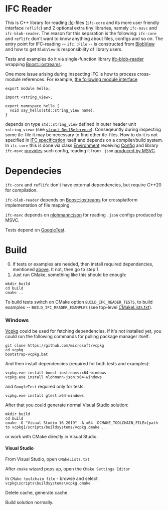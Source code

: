 # IFC Reader
This is C++ library for reading [ifc](https://github.com/microsoft/ifc-spec)-files (`ifc-core` and its more user friendly interface `reflifc`) and 2 optional extra tiny libraries,
namely `ifc-msvc` and `ifc-blob-reader`.
The reason for this separation is the following: `ifc-core` and `reflifc` don't want to know anything about files, configs and so on.
The entry point for IFC-reading -- `ifc::File` -- is constructed from [BlobView](https://github.com/AndreyG/ifc-reader/blob/master/lib/core/include/ifc/File.h#L204)
and how to get `BlobView` is responsibility of library users.

Tests and examples do it via single-function library [ifc-blob-reader](https://github.com/AndreyG/ifc-reader/tree/master/lib/blob-reader)
wrapping [Boost::iostreams](https://www.boost.org/doc/libs/1_81_0/libs/iostreams/doc/index.html).

One more issue arising during inspecting IFC is how to process cross-module references.
For example, [the following module interface](https://github.com/Klaim/cxx20-modules-examples/blob/master/hello-module/hello/hello.mxx)
```
export module hello;

import <string_view>;

export namespace hello {
  void say_hello(std::string_view name);
}
```
depends on type `std::string_view` defined in outer header unit `<string_view>`
(see [`struct DeclReference`](https://github.com/AndreyG/ifc-reader/blob/master/lib/core/include/ifc/Declaration.h#L401)).
Conseqeuntly during inspecting some ifc-file it may be necessary to find other ifc-files.
How to do it is not specified in [IFC specification](https://github.com/microsoft/ifc-spec) itself and depends on a compiler/build system.
In `ifc-core` this is done via class [Environment](https://github.com/AndreyG/ifc-reader/blob/master/lib/core/include/ifc/Environment.h#L13)
receiving [Config](https://github.com/AndreyG/ifc-reader/blob/master/lib/core/include/ifc/Environment.h#L25)
and library `ifc-msvc` [provides](https://github.com/AndreyG/ifc-reader/blob/master/lib/msvc/include/ifc/MSVCEnvironment.h#L7) such config,
reading it from `.json` [produced by MSVC](https://docs.microsoft.com/en-us/cpp/build/reference/sourcedependencies).

# Dependecies
`ifc-core` and `reflifc` don't have external dependencies, but require C++20 for compilation.

`ifc-blob-reader` depends on [Boost::iostreams](https://www.boost.org/doc/libs/1_81_0/libs/iostreams/doc/index.html) for crossplatform implementation of file mapping.

`ifc-msvc` depends on [nlohmann::json](https://github.com/nlohmann/json) for reading `.json` configs produced by MSVC.

Tests depend on [GoogleTest](https://github.com/google/googletest).
# Build
  0. If tests or examples are needed, then install required dependencies, mentioned [above](#Dependencies). It not, then go to step 1.
  1. Just run CMake, something like this should be enough:
```
mkdir build
cd build
cmake ..
```
To build tests switch on CMake option `BUILD_IFC_READER_TESTS`, to build examples -- `BUILD_IFC_READER_EXAMPLES` (see top-level [CMakeLists.txt](https://github.com/AndreyG/ifc-reader/blob/master/CMakeLists.txt)).
### Windows
[Vcpkg](https://github.com/microsoft/vcpkg) could be used for fetching dependencies. If it's not installed yet, you could run the following commands for pulling package manager itself:

    git clone https://github.com/microsoft/vcpkg
    cd vcpkg
    bootstrap-vcpkg.bat
    
And then install dependencies (required for both tests and examples): 

    vcpkg.exe install boost-iostreams:x64-windows
    vcpkg.exe install nlohmann-json:x64-windows
    
and `GoogleTest` required only for tests:

    vcpkg.exe install gtest:x64-windows

After that you could generate normal Visual Studio solution:
```
mkdir build
cd build
cmake -G "Visual Studio 16 2019" -A x64 -DCMAKE_TOOLCHAIN_FILE=[path to vcpkg]/scripts/buildsystems/vcpkg.cmake ..
```
or work with CMake directly in Visual Studio.

#### Visual Studio

From Visual Studio, open `CMakeLists.txt`

After `cmake` wizard pops up, open the `CMake Settings Editor`

In `CMake toolchain file` - browse and select `vcpkg\scripts\buildsystems\vcpkg.cmake`

Delete cache, generate cache.

Build solution normally.
